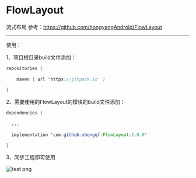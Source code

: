 # FlowLayout

流式布局
参考：https://github.com/hongyangAndroid/FlowLayout

------

使用：

1、项目根目录build文件添加：

~~~java
repositories {
       
    maven { url 'https://jitpack.io' }
      
}
~~~



2、需要使用的FlowLayout的模块的build文件添加：
~~~java
dependencies {
      
  ...
     
  implementation 'com.github.shengqf:FlowLayout:1.0.0'

}
~~~

    

3、同步工程即可使用

![test png](http://pic.58pic.com/58pic/15/68/59/71X58PICNjx_1024.jpg "test png")




